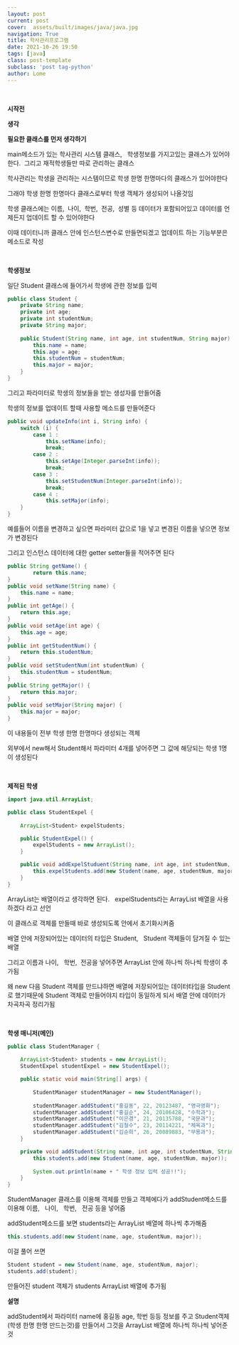 ```yaml
---
layout: post
current: post
cover:  assets/built/images/java/java.jpg
navigation: True
title: 학사관리프로그램
date: 2021-10-26 19:50
tags: [java]
class: post-template
subclass: 'post tag-python'
author: Lome
---
```


<span></span>


<br>

<strong class="subtitle_fontAwesome">시작전</strong>

<strong class="subtitle2_fontAwesome">생각</strong>

<strong>필요한 클래스를 먼저 생각하기</strong>

main메소드가 있는 학사관리 시스템 클래스, &#160; 학생정보를 가지고있는 클래스가 있어야한다. &#160;그리고 재적학생들만 따로 관리하는 클래스

학사관리는 학생을 관리하는 시스템이므로 학생 한명 한명마다의 클래스가 있어야한다

그래야 학생 한명 한명마다 클래스로부터 학생 객체가 생성되어 나올것임

학생 클래스에는 이름, &#160;나이,&#160; 학번,&#160; 전공, &#160;성별 등 데이터가 포함되어있고 데이터를 언제든지 업데이트 할 수 있어야한다

이때 데이터니까 클래스 안에 인스턴스변수로 만들면되겠고 업데이트 하는 기능부분은 메소드로 작성

<br>

<strong class="subtitle2_fontAwesome">학생정보</strong>

일단 Student 클래스에 들어가서 학생에 관한 정보를 입력

~~~java
public class Student {
	private String name;
	private int age;
	private int studentNum;
	private String major;
	
	public Student(String name, int age, int studentNum, String major) {
		this.name = name;
		this.age = age;
		this.studentNum = studentNum;
		this.major = major;
	}
}
~~~

그리고 파라미터로 학생의 정보들을 받는 생성자를 만들어줌

학생의 정보를 업데이트 할때 사용할 메소드를 만들어준다

~~~java
public void updateInfo(int i, String info) {
	switch (i) {
		case 1 :
			this.setName(info);
			break;
		case 2 :
			this.setAge(Integer.parseInt(info));
			break;
		case 3 :
			this.setStudentNum(Integer.parseInt(info));
			break;
		case 4 :
			this.setMajor(info);
	}
}
~~~

예를들어 이름을 변경하고 싶으면 파라미터 값으로 1을 넣고 변경된 이름을 넣으면 정보가 변경된다

그리고 인스턴스 데이터에 대한 getter setter들을 적어주면 된다

~~~java
public String getName() {
		return this.name;
}
public void setName(String name) {
	this.name = name;
}
public int getAge() {
	return this.age;
}
public void setAge(int age) {
	this.age = age;
}
public int getStudentNum() {
	return this.studentNum;
}
public void setStudentNum(int studentNum) {
	this.studentNum = studentNum;
}
public String getMajor() {
	return this.major;
}
public void setMajor(String major) {
	this.major = major;
}
~~~

이 내용들이 전부 학생 한명 한명마다 생성되는 객체

외부에서 new해서 Student해서 파라미터 4개를 넣어주면 그 값에 해당되는 학생 1명이 생성된다

<br>

<strong class="subtitle2_fontAwesome">제적된 학생</strong>


~~~java
import java.util.ArrayList;

public class StudentExpel {
	
	ArrayList<Student> expelStudents;

	public StudentExpel() {
		expelStudents = new ArrayList();
	}

	public void addExpelStuduent(String name, int age, int studentNum, String major) {
		this.expelStudents.add(new Student(name, age, studentNum, major));
	}
}
~~~

ArrayList는 배열이라고 생각하면 된다. &#160; expelStudents라는 ArrayList 배열을 사용하겠다 라고 선언

이 클래스로 객체를 만들때 바로 생성되도록 안에서 초기화시켜줌

배열 안에 저장되어있는 데이터의 타입은 Student, &#160; Student 객체들이 담겨질 수 있는 배열

그리고 이름과 나이, &#160; 학번, &#160;전공을 넣어주면 ArrayList 안에 하나씩 하나씩 학생이 추가됨

왜 new 다음 Student 객체를 만드냐하면 배열에 저장되어있는 데이터타입을 Student로 했기때문에 Student 객체로 만들어야지 타입이 동일하게 되서 배열 안에 데이터가 차곡차곡 정리가됨

<br>

<strong class="subtitle2_fontAwesome">학생 매니저(메인)</strong>

~~~java
public class StudentManager {
	
	ArrayList<Student> students = new ArrayList();
	StudentExpel studentExpel = new StudentExpel();

	public static void main(String[] args) {
		
		StudentManager studentManager = new StudentManager();
		
		studentManager.addStudent("홍길동", 22, 20123487, "영극영화");
		studentManager.addStudent("홍길순", 24, 20106428, "수학과");
		studentManager.addStudent("이은경", 21, 20135788, "국문과");
		studentManager.addStudent("김철수", 23, 20114221, "체육과");
		studentManager.addStudent("김순희", 26, 20089883, "무용과");
	}

	private void addStudent(String name, int age, int studentNum, String major) {
		this.students.add(new Student(name, age, studentNum, major));
		
		System.out.println(name + " 학생 정보 입력 성공!!");
	}
}
~~~

StudentManager 클래스를 이용해 객체를 만들고 객체에다가 addStudent메소드를 이용해 이름, &#160; 나이, &#160; 학번, &#160; 전공 등을 넣어줌

addStudent메소드를 보면 students라는 ArrayList 배열에 하나씩 추가해줌

~~~java
this.students.add(new Student(name, age, studentNum, major));
~~~

이걸 풀어 쓰면

~~~java
Student student = new Student(name, age, studentNum, major);
students.add(student);
~~~

만들어진 student 객체가 students ArrayList 배열에 추가됨

<strong>설명</strong>

addStudent에서 파라미터 name에 홍길동 age, 학번 등등 정보를 주고 Student객체(학생 한명 한명 만드는것)를 만들어서 그것을 ArrayList 배열에 하나씩 하나씩 넣어준것
